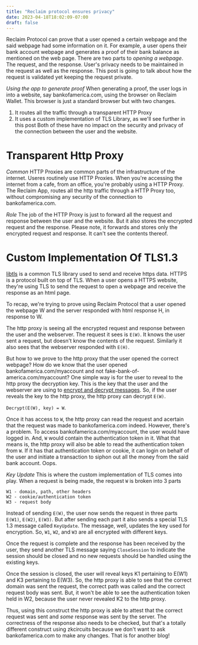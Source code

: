 ```yaml
---
title: "Reclaim protocol ensures privacy"
date: 2023-04-18T18:02:09-07:00
draft: false
---
```


Reclaim Protocol can prove that a user opened a certain webpage and the said webpage had some information on it. For example, a user opens their bank account webpage and generates a proof of their bank balance as mentioned on the web page. There are two parts to _opening a webpage_. The request, and the response. User's privacy needs to be maintained in the request as well as the response. This post is going to talk about how the request is validated yet keeping the request private.

_Using the app to generate proof_ When generating a proof, the user logs in into a website, say bankofamerica.com, using the browser on Reclaim Wallet. This browser is just a standard browser but with two changes.
1. It routes all the traffic through a transparent HTTP Proxy
2. It uses a custom implementation of TLS Library, as we'll see further in this post
Both of these have no impact on the security and privacy of the connection between the user and the website.

# Transparent Http Proxy
_Common_ HTTP Proxies are common parts of the infrastructure of the internet. Useres routinely use HTTP Proxies. When you're accessing the internet from a cafe, from an office, you're probably using a HTTP Proxy. The Reclaim App, routes all the http traffic through a HTTP Proxy too, without compromising any security of the connection to bankofamerica.com. 

_Role_ The job of the HTTP Proxy is just to forward all the request and response between the user and the website. But it also stores the encrypted request and the response. Please note, it forwards and stores only the encrypted request and response. It can't see the contents thereof. 

# Custom Implementation Of TLS1.3
[libtls](https://www.npmjs.com/package/node-tls) is a common TLS library used to send and receive https data. HTTPS is a protocol built on top of TLS. When a user opens a HTTPS website, they're using TLS to send the request to open a webpage and receive the response as an html page. 

To recap, we're trying to prove using Reclaim Protocol that a user opened the webpage W and the server responded with html response H, in response to W.

The http proxy is seeing all the encrypted request and response between the user and the webserver. The request it sees is `E(W)`. It knows the user sent a request, but doesn't know the contents of the request. Similarly it also sees that the webserver responded with `E(H)`.

But how to we prove to the http proxy that the user opened the correct webpage? How do we know that the user opened bankofamerica.com/myaccount and not fake-bank-of-america.com/myaccount? One simple way is for the user to reveal to the http proxy the decryption key. This is the key that the user and the webserver are using to [encrypt and decrypt messages](). So, if the user reveals the key to the http proxy, the http proxy can decrypt `E(W)`. 

`Decrypt(E(W), key) = W`. 

Once it has access to `W`, the http proxy can read the request and acertain that the request was made to bankofamerica.com indeed. However, there's a problem. To access bankofamerica.com/myaccount, the user would have logged in. And, `W` would contain the authentication token in it. What that means is, the http proxy will also be able to read the authentication token from `W`. If it has that authentication token or cookie, it can login on behalf of the user and initiate a transaction to siphon out all the money from the said bank account. Oops.

_Key Update_ This is where the custom implementation of TLS comes into play. When a request is being made, the request `W` is broken into 3 parts
```
W1 - domain, path, other headers
W2 - cookie/authentication token
W3 - request body
```

Instead of sending `E(W)`, the user now sends the request in three parts `E(W1)`, `E(W2)`, `E(W3)`. But after sending each part it also sends a special TLS 1.3 message called `KeyUpdate`. The message, well, updates the key used for encryption. So, `W1`, `W2`, and `W3` are all encrypted with different keys.

Once the request is complete and the response has been received by the user, they send another TLS message saying `CloseSession` to indicate the session should be closed and no new requests should be handled using the existing keys. 

Once the session is closed, the user will reveal keys K1 pertaining to E(W1) and K3 pertaining to E(W3). So, the http proxy is able to see that the correct domain was sent the request, the correct path was called and the correct request body was sent. But, it won't be able to see the authentication token held in W2, because the user never revealed K2 to the http proxy. 

Thus, using this construct the http proxy is able to attest that the correct request was sent and _some_ response was sent by the server. 
The correctness of the response also needs to be checked, but that's a totally different construct using zkcircuits because we don't want to ask bankofamerica.com to make any changes. That is for another blog! 


